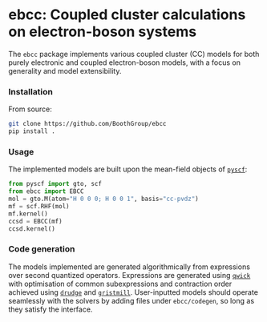 # ebcc: Coupled cluster calculations on electron-boson systems

The `ebcc` package implements various coupled cluster (CC) models for both purely electronic and coupled electron-boson models, with a focus on generality and model extensibility.

### Installation

From source:

```bash
git clone https://github.com/BoothGroup/ebcc
pip install .
```

### Usage

The implemented models are built upon the mean-field objects of [`pyscf`](https://github.com/pyscf/pyscf):

```python
from pyscf import gto, scf
from ebcc import EBCC
mol = gto.M(atom="H 0 0 0; H 0 0 1", basis="cc-pvdz")
mf = scf.RHF(mol)
mf.kernel()
ccsd = EBCC(mf)
ccsd.kernel()
```

### Code generation

The models implemented are generated algorithmically from expressions over second quantized operators. Expressions are generated using [`qwick`](https://github.com/obackhouse/qwick) with optimisation of common subexpressions and contraction order achieved using [`drudge`](https://github.com/tschijnmo/drudge) and [`gristmill`](https://github.com/tschijnmo/gristmill).
User-inputted models should operate seamlessly with the solvers by adding files under `ebcc/codegen`, so long as they satisfy the interface.
